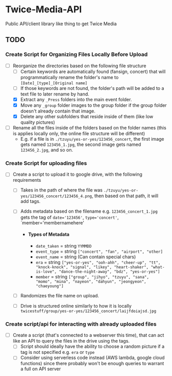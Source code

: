 # Twice-Media-API
Public API/client library like thing to get Twice Media

## TODO
### Create Script for Organizing Files Locally Before Upload
  - [ ] Reorganize the directories based on the following file structure
    - [ ] Certain keywords are automatically found (fansign, concert) that will programmatically rename the folder's name to `[Date]_[type]_[Original name]`
    - [ ] If those keywords are not found, the folder's path will be added to a text file to later rename by hand.
    - [X] Extract any `_Press` folders into the main event folder.
    - [X] Move any `_group` folder images to the group folder if the group folder doesn't already contain that image.
    - [X] Delete any other subfolders that reside inside of them (like low quality pictures)
  - [ ] Rename all the files inside of the folders based on the folder names (this is applies locally only, the online file structure will be different) 
    - E.g. if a file is in `./tzuyu/yes-or-yes/123456_concert`, the first image gets named `123456_1.jpg`, the second image gets named `123456_2.jpg`, and so on.
### Create Script for uploading files
   - [ ] Create a script to upload it to google drive, with the following requirements
     - [ ] Takes in the path of where the file was `./tzuyu/yes-or-yes/123456_concert/123456_4.png`, then based on that path, it will add tags.
     - [ ] Adds metadata based on the filename e.g. `123456_concert_1.jpg` gets the tag of `date='123456'`, `type='concert'`, `member='membernamehere'
        - #### Types of Metadata
          - `date_taken` = string `YYMMDD`
          - `event_type` = string `["concert", "fan", "airport", "other]`
          - `event_name` = string (Can contain special chars)
          - `era` = string `["yes-or-yes", "ooh-ahh", "cheer-up", "tt", "knock-knock", "signal", "likey", "heart-shaker", "what-is-love", "dance-the-night-away", "bdz", "yes-or-yes"]`
          - `member` = string `["group", "jihyo", "tzuyu", "sana", "momo", "mina", "nayeon", "dahyun", "jeongyeon", "chaeyoung"]`
         
        
     - [ ] Randomizes the file name on upload.
     - [ ] Drive is structured online similarly to how it is locally `twicestuff/group/yes-or-yes/123456_concert/laijfdoiajsd.jpg`
### Create script/api for interacting with already uploaded files
  - [ ] Create a script (that's connected to a webserver this time), that can act like an API to query the files in the drive using the tags. 
    - [ ] Script should ideally have the ability to choose a random picture if a tag is not specified e.g. `era` or `type`
    - [ ] Consider using serverless code instead (AWS lambda, google cloud functions) since there probably won't be enough queries to warrant a full on API server
